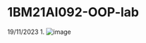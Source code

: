 # 1BM21AI092-OOP-lab
19/11/2023 1.
![image](https://github.com/Prathamgrao/1BM21AI092-OOP-lab/assets/138456172/3b6976cb-4253-45fc-be79-3ebf5e428a3d)
